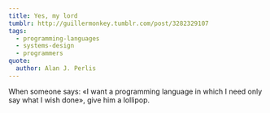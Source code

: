 ```yaml
---
title: Yes, my lord
tumblr: http://guillermonkey.tumblr.com/post/3282329107
tags:
  - programming-languages
  - systems-design
  - programmers
quote:
  author: Alan J. Perlis
---
```


When someone says: «I want a programming language in which I need only say what I wish done», give him a lollipop.
